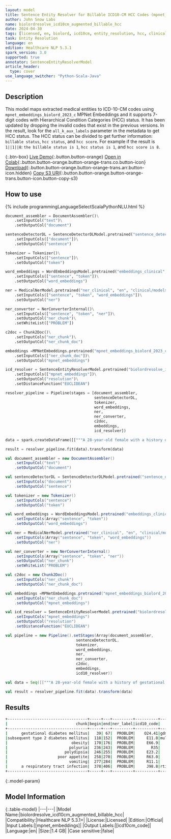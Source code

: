 ```yaml
---
layout: model
title: Sentence Entity Resolver for Billable ICD10-CM HCC Codes (mpnet_embeddings_biolord_2023_c embeddings)
author: John Snow Labs
name: biolordresolve_icd10cm_augmented_billable_hcc
date: 2024-04-30
tags: [licensed, en, biolord, icd10cm, entity_resolution, hcc, clinical]
task: Entity Resolution
language: en
edition: Healthcare NLP 5.3.1
spark_version: 3.0
supported: true
annotator: SentenceEntityResolverModel
article_header:
  type: cover
use_language_switcher: "Python-Scala-Java"
---
```


## Description

This model maps extracted medical entities to ICD-10-CM codes using `mpnet_embeddings_biolord_2023_c`
MPNet Embeddings and it supports 7-digit codes with Hierarchical Condition Categories (HCC) status.
It has been updated by dropping the invalid codes that exist in the previous versions. In the result,
look for the `all_k_aux_labels` parameter in the metadata to get HCC status. The HCC status can be divided to get further
information: `billable status`, `hcc status`, and `hcc score`.
For example if the result is `1||1||8`: `the billable status is 1`, `hcc status is 1`, and `hcc score is 8`.

{:.btn-box}
[Live Demo](https://demo.johnsnowlabs.com/healthcare/ER_ICD10_CM/){:.button.button-orange}
[Open in Colab](https://colab.research.google.com/github/JohnSnowLabs/spark-nlp-workshop/blob/master/tutorials/Certification_Trainings/Healthcare/3.Clinical_Entity_Resolvers.ipynb){:.button.button-orange.button-orange-trans.co.button-icon}
[Download](https://s3.amazonaws.com/auxdata.johnsnowlabs.com/clinical/models/biolordresolve_icd10cm_augmented_billable_hcc_en_5.3.1_3.0_1714505089381.zip){:.button.button-orange.button-orange-trans.arr.button-icon.hidden}
[Copy S3 URI](s3://auxdata.johnsnowlabs.com/clinical/models/biolordresolve_icd10cm_augmented_billable_hcc_en_5.3.1_3.0_1714505089381.zip){:.button.button-orange.button-orange-trans.button-icon.button-copy-s3}

## How to use



<div class="tabs-box" markdown="1">
{% include programmingLanguageSelectScalaPythonNLU.html %}
  
```python
document_assembler = DocumentAssembler()\
    .setInputCol("text")\
    .setOutputCol("document")

sentenceDetectorDL = SentenceDetectorDLModel.pretrained("sentence_detector_dl_healthcare", "en", "clinical/models")\
    .setInputCols(["document"])\
    .setOutputCol("sentence")

tokenizer = Tokenizer()\
    .setInputCols(["sentence"])\
    .setOutputCol("token")

word_embeddings = WordEmbeddingsModel.pretrained("embeddings_clinical", "en", "clinical/models")\
    .setInputCols(["sentence", "token"])\
    .setOutputCol("word_embeddings")

ner = MedicalNerModel.pretrained("ner_clinical", "en", "clinical/models")\
    .setInputCols(["sentence", "token", "word_embeddings"])\
    .setOutputCol("ner")

ner_converter = NerConverterInternal()\
    .setInputCols(["sentence", "token", "ner"])\
    .setOutputCol("ner_chunk")\
    .setWhiteList(["PROBLEM"])

c2doc = Chunk2Doc()\
    .setInputCols("ner_chunk")\
    .setOutputCol("ner_chunk_doc")

embeddings =MPNetEmbeddings.pretrained("mpnet_embeddings_biolord_2023_c","en")\
    .setInputCols(["ner_chunk_doc"])\
    .setOutputCol("mpnet_embeddings")

icd_resolver = SentenceEntityResolverModel.pretrained("biolordresolve_icd10cm_augmented_billable_hcc", "en", "clinical/models")\
    .setInputCols(["mpnet_embeddings"])\
    .setOutputCol("resolution")\
    .setDistanceFunction("EUCLIDEAN")

resolver_pipeline = Pipeline(stages = [document_assembler,
                                       sentenceDetectorDL,
                                       tokenizer,
                                       word_embeddings,
                                       ner,
                                       ner_converter,
                                       c2doc,
                                       embeddings,
                                       icd_resolver])

data = spark.createDataFrame([["""A 28-year-old female with a history of gestational diabetes mellitus diagnosed eight years prior to presentation, and subsequent type 2 diabetes mellitus associated with obesity (BMI of 33.5 kg/m2), presented with a one-week history of polyuria, polydipsia, poor appetite, and vomiting. Two weeks prior to presentation, she was treated with a five-day course of amoxicillin for a respiratory tract infection."""]]).toDF("text")

result = resolver_pipeline.fit(data).transform(data)
```
```scala
val document_assembler = new DocumentAssembler()
    .setInputCol("text")
    .setOutputCol("document")

val sentenceDetectorDL = SentenceDetectorDLModel.pretrained("sentence_detector_dl_healthcare", "en", "clinical/models")
    .setInputCols("document")
    .setOutputCol("sentence")

val tokenizer = new Tokenizer()
    .setInputCols("sentence")
    .setOutputCol("token")

val word_embeddings = WordEmbeddingsModel.pretrained("embeddings_clinical", "en", "clinical/models")
    .setInputCols(Array("sentence", "token"))
    .setOutputCol("word_embeddings")

val ner = MedicalNerModel.pretrained("ner_clinical", "en", "clinical/models")
    .setInputCols(Array("sentence", "token", "word_embeddings"))
    .setOutputCol("ner")

val ner_converter = new NerConverterInternal()
    .setInputCols(Array("sentence", "token", "ner"))
    .setOutputCol("ner_chunk")
    .setWhiteList("PROBLEM")

val c2doc = new Chunk2Doc()
    .setInputCols("ner_chunk")
    .setOutputCol("ner_chunk_doc")

val embeddings =MPNetEmbeddings.pretrained("mpnet_embeddings_biolord_2023_c","en")
    .setInputCols("ner_chunk_doc")
    .setOutputCol("mpnet_embeddings")

val icd_resolver = SentenceEntityResolverModel.pretrained("biolordresolve_icd10cm_augmented_billable_hcc", "en", "clinical/models")
    .setInputCols("mpnet_embeddings")
    .setOutputCol("resolution")
    .setDistanceFunction("EUCLIDEAN")

val pipeline = new Pipeline().setStages(Array(document_assembler,
                               sentenceDetectorDL,
                               tokenizer,
                               word_embeddings,
                               ner,
                               ner_converter,
                               c2doc,
                               embeddings,
                               icd10_resolver))

val data = Seq([["""A 28-year-old female with a history of gestational diabetes mellitus diagnosed eight years prior to presentation, and subsequent type 2 diabetes mellitus associated with obesity (BMI of 33.5 kg/m2), presented with a one-week history of polyuria, polydipsia, poor appetite, and vomiting. Two weeks prior to presentation, she was treated with a five-day course of amoxicillin for a respiratory tract infection."""]]).toDF("text")

val result = resolver_pipeline.fit(data).transform(data)
```
</div>

## Results

```bash
+-----------------------------------+-----+---+---------+----------+------------------------------------------------------------+------------------------------------------------------------+------------------------------------------------------------+------------------------------------------------------------+
|                              chunk|begin|end|ner_label|icd10_code|                                                 description|                                                 resolutions|                                                   all_codes|                                                    hcc_list|
+-----------------------------------+-----+---+---------+----------+------------------------------------------------------------+------------------------------------------------------------+------------------------------------------------------------+------------------------------------------------------------+
|      gestational diabetes mellitus|   39| 67|  PROBLEM|    O24.41|gdm - gestational diabetes mellitus [gestational diabetes...|gdm - gestational diabetes mellitus [gestational diabetes...|O24.41:::O24.419:::O24.91:::O24.919:::O24.42:::O24.0:::O2...|0||0||0:::1||0||0:::0||0||0:::1||0||0:::0||0||0:::0||0||0...|
|subsequent type 2 diabetes mellitus|  118|152|  PROBLEM|     E11.8|multiple complications due to type 2 diabetes mellitus [t...|multiple complications due to type 2 diabetes mellitus [t...|E11.8:::E11.6:::E11.9:::E11.2:::E11.22:::E11.65:::E11.69:...|1||1||18:::0||0||0:::1||1||19:::0||0||0:::1||1||18:::1||1...|
|                            obesity|  170|176|  PROBLEM|     E66.9|                              obesity [obesity, unspecified]|obesity [obesity, unspecified]:::overweight and obesity [...|E66.9:::E66:::E66.8:::E66.01:::Z68.41:::Q13.0:::P90:::E66...|1||0||0:::0||0||0:::1||0||0:::1||1||22:::1||1||22:::1||0|...|
|                           polyuria|  236|243|  PROBLEM|       R35|                                         polyuria [polyuria]|polyuria [polyuria]:::other polyuria [other polyuria]:::m...|R35:::R35.8:::R35.0:::R35.81:::N40.1:::O26.8:::E74.8:::R8...|0||0||0:::0||0||0:::1||0||0:::1||0||0:::1||0||0:::0||0||0...|
|                         polydipsia|  246|255|  PROBLEM|     E23.2|                     primary polydipsia [diabetes insipidus]|primary polydipsia [diabetes insipidus]:::excessive thirs...|E23.2:::R63.1:::F63.89:::Z13.8:::E87.0:::F63.9:::F10.99::...|1||1||23:::1||0||0:::1||0||0:::0||0||0:::1||0||0:::1||0||...|
|                      poor appetite|  258|270|  PROBLEM|     R63.0|                                    poor appetite [anorexia]|poor appetite [anorexia]:::non-organic loss of appetite [...|R63.0:::F50.8:::Z73.89:::P92.9:::R63.8:::R46.89:::Z59.4::...|1||0||0:::0||0||0:::1||0||0:::1||0||0:::1||0||0:::1||0||0...|
|                           vomiting|  277|284|  PROBLEM|     R11.1|                                         vomiting [vomiting]|vomiting [vomiting]:::vomiting symptoms [vomiting, unspec...|R11.1:::R11.10:::R11:::R11.2:::R11.11:::K91.0:::K92.0:::R...|0||0||0:::1||0||0:::0||0||0:::1||0||0:::1||0||0:::1||0||0...|
|      a respiratory tract infection|  378|406|  PROBLEM|     J98.8|rti - respiratory tract infection [other specified respir...|rti - respiratory tract infection [other specified respir...|J98.8:::B58.3:::B39.4:::J06.9:::Z59.3:::B20:::J22:::J98.5...|1||0||0:::1||1||6:::1||0||0:::1||0||0:::1||0||0:::1||1||1...|
+-----------------------------------+-----+---+---------+----------+------------------------------------------------------------+------------------------------------------------------------+------------------------------------------------------------+------------------------------------------------------------+
```

{:.model-param}
## Model Information

{:.table-model}
|---|---|
|Model Name:|biolordresolve_icd10cm_augmented_billable_hcc|
|Compatibility:|Healthcare NLP 5.3.1+|
|License:|Licensed|
|Edition:|Official|
|Input Labels:|[mpnet_embeddings]|
|Output Labels:|[icd10cm_code]|
|Language:|en|
|Size:|1.4 GB|
|Case sensitive:|false|
